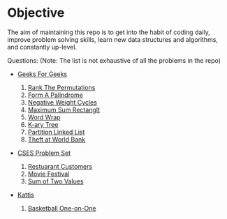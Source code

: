 # Objective
The aim of maintaining this repo is to get into the habit of coding daily, improve problem solving skills, learn new data structures and algorithms, and constantly up-level. 

Questions:
(Note: The list is not exhaustive of all the problems in the repo)
* [Geeks For Geeks](https://practice.geeksforgeeks.org/problem-of-the-day)
    1. [Rank The Permutations](https://practice.geeksforgeeks.org/problems/rank-the-permutations2229/1)
    2. [Form A Palindrome](https://practice.geeksforgeeks.org/problems/rank-the-permutations2229/1)
    3. [Negative Weight Cycles](https://practice.geeksforgeeks.org/problems/negative-weight-cycle3504/1#)
    4. [Maximum Sum Rectanglt](https://practice.geeksforgeeks.org/problems/maximum-sum-rectangle2948/1#)
    5. [Word Wrap](https://practice.geeksforgeeks.org/problems/word-wrap1646/1)
    6. [K-ary Tree](https://practice.geeksforgeeks.org/problems/k-ary-tree1235/1#)
    7. [Partition Linked List](https://practice.geeksforgeeks.org/problems/partition-a-linked-list-around-a-given-value/1#)
    8. [Theft at World Bank](https://practice.geeksforgeeks.org/problems/theft-at-the-world-bank2156/1)

* [CSES Problem Set](https://cses.fi/problemset/list/)
    1. [Restuarant Customers](https://cses.fi/problemset/task/1619/)
    2. [Movie Festival](https://cses.fi/problemset/task/1629/)
    3. [Sum of Two Values](https://cses.fi/problemset/task/1640/)

* [Kattis](https://open.kattis.com/problems)
    1. [Basketball One-on-One](https://open.kattis.com/problems/basketballoneonone)
